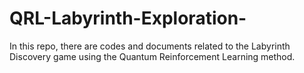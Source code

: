 # QRL-Labyrinth-Exploration-
In this repo, there are codes and documents related to the Labyrinth Discovery game using the Quantum Reinforcement Learning method.
